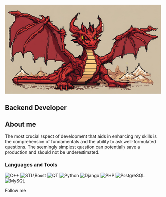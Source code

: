 [![Header](https://github.com/Smaug-DS/Smaug-DS/blob/main/assets/smaug.jpg)](https://veresov.pro/cmustdie/)

## Backend Developer

## About me
The most crucial aspect of development that aids in enhancing my skills is the comprehension of fundamentals and the ability to ask well-formulated questions. The seemingly simplest question can potentially save a production and should not be underestimated.

### Languages and Tools
![C++](https://img.shields.io/badge/-C++-090909?style=for-the-badge&logo=C%2b%2b&logoColor=6296CC)
![STL\Boost](https://img.shields.io/badge/-STL\Boost-090909?style=for-the-badge&logo=Boost&logoColor=629665)
![QT](https://img.shields.io/badge/-QT-090909?style=for-the-badge&logo=QT&logoColor=0d544f)
![Python](https://img.shields.io/badge/-Python-090909?style=for-the-badge&logo=Python&logoColor=green)
![Django](https://img.shields.io/badge/-Django-090909?style=for-the-badge&logo=Django&logoColor=00FF00)
![PHP](https://img.shields.io/badge/-PHP-090909?style=for-the-badge&logo=PHP&logoColor=097CDB)
![PostgreSQL](https://img.shields.io/badge/-PostgreSQL-090909?style=for-the-badge&logo=PostgreSQL&logoColor=336791)
![MySQL](https://img.shields.io/badge/-MySQL-090909?style=for-the-badge&logo=MySQL&logoColor=F29111)

Follow me

